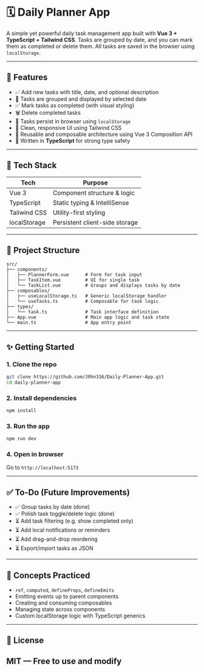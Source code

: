 # 🗓️ Daily Planner App

A simple yet powerful daily task management app built with **Vue 3 + TypeScript + Tailwind CSS**. Tasks are grouped by date, and you can mark them as completed or delete them. All tasks are saved in the browser using `localStorage`.

---

## 🚀 Features

- ✅ Add new tasks with title, date, and optional description
- 📅 Tasks are grouped and displayed by selected date
- ✅ Mark tasks as completed (with visual styling)
- 🗑️ Delete completed tasks
- 💾 Tasks persist in browser using `localStorage`
- 🎯 Clean, responsive UI using Tailwind CSS
- 🔁 Reusable and composable architecture using Vue 3 Composition API
- 🧠 Written in **TypeScript** for strong type safety

---

## 🧱 Tech Stack

| Tech         | Purpose                        |
| ------------ | ------------------------------ |
| Vue 3        | Component structure & logic    |
| TypeScript   | Static typing & IntelliSense   |
| Tailwind CSS | Utility-first styling          |
| localStorage | Persistent client-side storage |

---

## 📂 Project Structure

```
src/
├── components/
│   ├── PlannerForm.vue      # Form for task input
│   ├── TaskItem.vue         # UI for single task
│   └── TaskList.vue         # Groups and displays tasks by date
├── composables/
│   ├── useLocalStorage.ts   # Generic localStorage handler
│   └── useTasks.ts          # Composable for task logic
├── types/
│   └── task.ts              # Task interface definition
├── App.vue                  # Main app logic and task state
└── main.ts                  # App entry point
```

---

## ✨ Getting Started

### 1. Clone the repo

```bash
git clone https://github.com/J0hn316/Daily-Planner-App.git
cd daily-planner-app
```

### 2. Install dependencies

```bash
npm install
```

### 3. Run the app

```bash
npm run dev
```

### 4. Open in browser

Go to `http://localhost:5173`

---

## ✅ To-Do (Future Improvements)

- ✅ Group tasks by date (done)
- ✅ Polish task toggle/delete logic (done)
- ⏳ Add task filtering (e.g. show completed only)
- ⏳ Add local notifications or reminders
- ⏳ Add drag-and-drop reordering
- ⏳ Export/import tasks as JSON

---

## 🧠 Concepts Practiced

- `ref`, `computed`, `defineProps`, `defineEmits`
- Emitting events up to parent components
- Creating and consuming composables
- Managing state across components
- Custom localStorage logic with TypeScript generics

---

## 📘 License

## MIT — Free to use and modify

